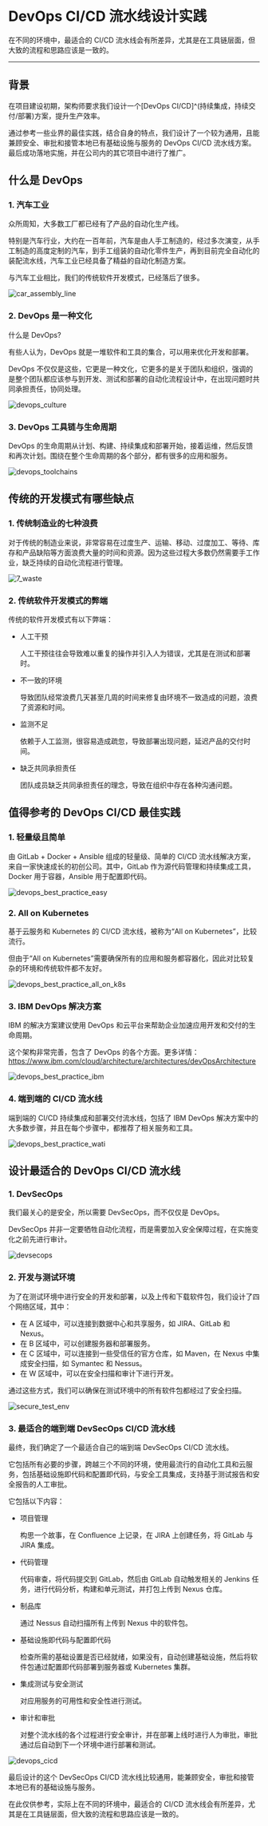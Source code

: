 # DevOps CI/CD 流水线设计实践


在不同的环境中，最适合的 CI/CD 流水线会有所差异，尤其是在工具链层面，但大致的流程和思路应该是一致的。

<!--more-->

---

## 背景

在项目建设初期，架构师要求我们设计一个[DevOps CI/CD]^(持续集成，持续交付/部署)方案，提升生产效率。

通过参考一些业界的最佳实践，结合自身的特点，我们设计了一个较为通用，且能兼顾安全、审批和接管本地已有基础设施与服务的 DevOps CI/CD 流水线方案。最后成功落地实施，并在公司内的其它项目中进行了推广。

## 什么是 DevOps

### 1. 汽车工业

众所周知，大多数工厂都已经有了产品的自动化生产线。

特别是汽车行业，大约在一百年前，汽车是由人手工制造的，经过多次演变，从手工制造的高度定制的汽车，到手工组装的自动化零件生产，再到目前完全自动化的装配流水线，汽车工业已经具备了精益的自动化制造方案。

与汽车工业相比，我们的传统软件开发模式，已经落后了很多。

![car_assembly_line](car_assembly_line.jpg)

### 2. DevOps 是一种文化

什么是 DevOps?

有些人认为，DevOps 就是一堆软件和工具的集合，可以用来优化开发和部署。

DevOps 不仅仅是这些，它更是一种文化，它更多的是关于团队和组织，强调的是整个团队都应该参与到开发、测试和部署的自动化流程设计中，在出现问题时共同承担责任，协同处理。

![devops_culture](devops_culture.jpeg)

### 3. DevOps 工具链与生命周期

DevOps 的生命周期从计划、构建、持续集成和部署开始，接着运维，然后反馈和再次计划。围绕在整个生命周期的各个部分，都有很多的应用和服务。

![devops_toolchains](devops_toolchains.jpeg)

## 传统的开发模式有哪些缺点

### 1. 传统制造业的七种浪费

对于传统的制造业来说，非常容易在过度生产、运输、移动、过度加工、等待、库存和产品缺陷等方面浪费大量的时间和资源。因为这些过程大多数仍然需要手工作业，缺乏持续的自动化流程进行管理。

![7_waste](7_waste.jpeg)

### 2. 传统软件开发模式的弊端

传统的软件开发模式有以下弊端：

+ 人工干预

  人工干预往往会导致难以重复的操作并引入人为错误，尤其是在测试和部署时。

+ 不一致的环境
  
  导致团队经常浪费几天甚至几周的时间来修复由环境不一致造成的问题，浪费了资源和时间。

+ 监测不足
  
  依赖于人工监测，很容易造成疏忽，导致部署出现问题，延迟产品的交付时间。

+ 缺乏共同承担责任
  
  团队成员缺乏共同承担责任的理念，导致在组织中存在各种沟通问题。

## 值得参考的 DevOps CI/CD 最佳实践

### 1. 轻量级且简单

由 GitLab + Docker + Ansible 组成的轻量级、简单的 CI/CD 流水线解决方案，来自一家快速成长的初创公司。其中，GitLab 作为源代码管理和持续集成工具，Docker 用于容器，Ansible 用于配置即代码。

![devops_best_practice_easy](devops_bp_easy.jpeg)

### 2. All on Kubernetes

基于云服务和 Kubernetes 的 CI/CD 流水线，被称为“All on Kubernetes”，比较流行。

但由于“All on Kubernetes”需要确保所有的应用和服务都容器化，因此对比较复杂的环境和传统软件都不友好。

![devops_best_practice_all_on_k8s](devops_bp_k8s.jpeg)

### 3. IBM DevOps 解决方案

IBM 的解决方案建议使用 DevOps 和云平台来帮助企业加速应用开发和交付的生命周期。

这个架构非常完善，包含了 DevOps 的各个方面。更多详情：https://www.ibm.com/cloud/architecture/architectures/devOpsArchitecture

![devops_best_practice_ibm](devops_bp_ibm.jpeg)

### 4. 端到端的 CI/CD 流水线

端到端的 CI/CD 持续集成和部署交付流水线，包括了 IBM DevOps 解决方案中的大多数步骤，并且在每个步骤中，都推荐了相关服务和工具。

![devops_best_practice_wati](devops_bp_wati.jpeg)

## 设计最适合的 DevOps CI/CD 流水线

### 1. DevSecOps

我们最关心的是安全，所以需要 DevSecOps，而不仅仅是 DevOps。

DevSecOps 并非一定要牺牲自动化流程，而是需要加入安全保障过程，在实施变化之前先进行审计。

![devsecops](devsecops.jpeg)

### 2. 开发与测试环境

为了在测试环境中进行安全的开发和部署，以及上传和下载软件包，我们设计了四个网络区域，其中：

+ 在 A 区域中，可以连接到数据中心和共享服务，如 JIRA、GitLab 和 Nexus。
+ 在 B 区域中，可以创建服务器和部署服务。
+ 在 C 区域中，可以连接到一些受信任的官方仓库，如 Maven，在 Nexus 中集成安全扫描，如 Symantec 和 Nessus。
+ 在 W 区域中，可以在安全扫描和审计下进行开发。

通过这些方式，我们可以确保在测试环境中的所有软件包都经过了安全扫描。

![secure_test_env](secure_test_env.jpeg)

### 3. 最适合的端到端 DevSecOps CI/CD 流水线

最终，我们确定了一个最适合自己的端到端 DevSecOps CI/CD 流水线。

它包括所有必要的步骤，跨越三个不同的环境，使用最流行的自动化工具和云服务，包括基础设施即代码和配置即代码，与安全工具集成，支持基于测试报告和安全报告的人工审批。

它包括以下内容：

+ 项目管理

  构思一个故事，在 Confluence 上记录，在 JIRA 上创建任务，将 GitLab 与 JIRA 集成。

+ 代码管理
  
  代码审查，将代码提交到 GitLab，然后由 GitLab 自动触发相关的 Jenkins 任务，进行代码分析，构建和单元测试，并打包上传到 Nexus 仓库。

+ 制品库
  
  通过 Nessus 自动扫描所有上传到 Nexus 中的软件包。

+ 基础设施即代码与配置即代码

  检查所需的基础设置是否已经就绪，如果没有，自动创建基础设施，然后将软件包通过配置即代码部署到服务器或 Kubernetes 集群。

+ 集成测试与安全测试

  对应用服务的可用性和安全性进行测试。

+ 审计和审批
  
  对整个流水线的各个过程进行安全审计，并在部署上线时进行人为审批，审批通过后自动到下一个环境中进行部署和测试。

![devops_cicd](devops_cicd.jpeg)

最后设计的这个 DevSecOps CI/CD 流水线比较通用，能兼顾安全，审批和接管本地已有的基础设施与服务。

在此仅供参考，实际上在不同的环境中，最适合的 CI/CD 流水线会有所差异，尤其是在工具链层面，但大致的流程和思路应该是一致的。

